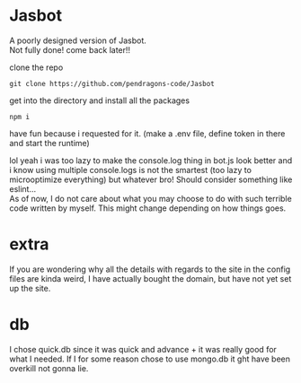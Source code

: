 # Jasbot
A poorly designed version of Jasbot.    
Not fully done! come back later!!   

clone the repo    
```
git clone https://github.com/pendragons-code/Jasbot
```

get into the directory and install all the packages   
```
npm i
```

have fun because i requested for it. (make a .env file, define token in there and start the runtime)    


lol yeah i was too lazy to make the console.log thing in bot.js look better and i know using multiple console.logs is not the smartest (too lazy to microoptimize everything) but whatever bro!
Should consider something like eslint...        
    As of now, I do not care about what you may choose to do with such terrible code written by myself.
    This might change depending on how things goes.
# extra
If you are wondering why all the details with regards to the site in the config files are kinda weird, I have actually bought the domain, but have not yet set up the site.
# db
I chose quick.db since it was quick and advance + it was really good for what I needed. If I for some reason chose to use mongo.db it ght have been overkill not gonna lie.
